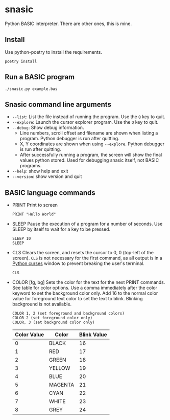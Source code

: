 # snasic

Python BASIC interpreter. There are other ones, this is mine.

## Install

Use python-poetry to install the requirements.

`poetry install`

## Run a BASIC program

`./snasic.py example.bas`

## Snasic command line arguments

- `--list`: List the file instead of running the program. Use the `Q` key to quit.
- `--explore`: Launch the cursor explorer program. Use the `Q` key to quit.
- `--debug`: Show debug information.
  - Line numbers, scroll offset and filename are shown when listing a program. Python debugger is run after quitting.
  - X, Y coordinates are shown when using `--explore`. Python debugger is run after quitting.
  - After successfully running a program, the screen will show the final values python stored. Used for debugging snasic itself, not BASIC programs.
- `--help`: show help and exit
- `--version`: show version and quit

## BASIC language commands

- PRINT
  Print to screen
  ```
  PRINT "Hello World"
  ```
- SLEEP
  Pause the execution of a program for a number of seconds. Use SLEEP by itself to
  wait for a key to be pressed.
  ```
  SLEEP 10
  SLEEP
  ```
- CLS
  Clears the screen, and resets the cursor to 0, 0 (top-left of the screen). `CLS` is not necessary for the first command, as all output is in a [Python curses](https://docs.python.org/3/library/curses.html) window to prevent breaking the user's terminal.
  ```
  CLS
  ```
 - COLOR [fg, bg]
   Sets the color for the text for the next PRINT commands. See table for color options. Use a comma immediately after the color keyword to set the background color only. Add 16 to the normal color value for foreground text color to set the text to blink. Blinking background is not available.
   ```
   COLOR 1, 2 (set foreground and background colors)
   COLOR 2 (set foreground color only)
   COLOR, 3 (set background color only)
   ```
   | Color Value  | Color   | Blink Value |
   | -------------| ------- | ----------- |
   | 0            | BLACK   | 16          |
   | 1            | RED     | 17          |
   | 2            | GREEN   | 18          |
   | 3            | YELLOW  | 19          |
   | 4            | BLUE    | 20          |
   | 5            | MAGENTA | 21          |
   | 6            | CYAN    | 22          |
   | 7            | WHITE   | 23          |
   | 8            | GREY    | 24          |
